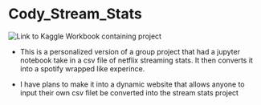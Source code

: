 # Cody_Stream_Stats

![Link to Kaggle Workbook containing project](https://www.kaggle.com/code/codydelatorre/cody-stream-stats)

- This is a personalized version of a group project that had a jupyter notebook take in a csv file of netflix streaming stats. It then converts it into a spotify wrapped like experince.

- I have plans to make it into a dynamic website that allows anyone to input their own csv filet be converted into the stream stats project

